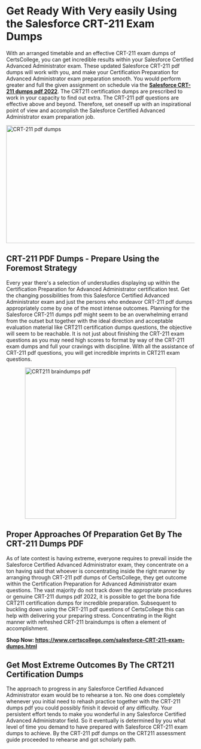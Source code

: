 <h1><strong>Get Ready With Very easily Using the Salesforce CRT-211 Exam Dumps&nbsp;</strong></h1>
<p><span style="font-weight: 400;">With an arranged timetable and an effective  CRT-211 exam dumps of CertsCollege, you can get incredible results within your Salesforce Certified Advanced Administrator exam. These updated Salesforce CRT-211 pdf dumps will work with you, and make your Certification Preparation for Advanced Administrator exam preparation smooth. You would perform greater and full the given assignment on schedule via the <strong><a href="https://www.certscollege.com/salesforce-CRT-211-exam-dumps.html">Salesforce CRT-211 dumps pdf 2022</a></strong>. The CRT211 certification dumps are prescribed to work in your capacity to find out extra. The  CRT-211 pdf questions are effective above and beyond. Therefore, set oneself up with an inspirational point of view and accomplish the Salesforce Certified Advanced Administrator exam preparation job.&nbsp;</span></p>
<p><span style="font-weight: 400;"><img style="display: block; margin-left: auto; margin-right: auto;" src="https://i.ibb.co/CPDK3ps/Yellow-and-Blue-Initiative-Blog-Banner.png" alt="CRT-211 pdf dumps" width="559" height="315" /></span></p>
<h2><strong>CRT-211 PDF Dumps - Prepare Using the Foremost Strategy</strong></h2>
<p><span style="font-weight: 400;">Every year there's a selection of understudies displaying up within the Certification Preparation for Advanced Administrator certification test. Get the changing possibilities from this Salesforce Certified Advanced Administrator exam and just the persons who endeavor CRT-211 pdf dumps appropriately come by one of the most intense outcomes. Planning for the Salesforce CRT-211 dumps pdf might seem to be an overwhelming errand from the outset but together with the ideal direction and acceptable evaluation material like CRT211 certification dumps questions, the objective will seem to be reachable. It is not just about finishing the CRT-211 exam questions as you may need high scores to format by way of the CRT-211 exam dumps and full your cravings with discipline. With all the assistance of CRT-211 pdf questions, you will get incredible imprints in CRT211 exam questions.</span></p>
<p><span style="font-weight: 400;"><a href="https://tinyurl.com/j6zpyw2e"><img style="display: block; margin-left: auto; margin-right: auto;" src="https://i.ibb.co/9tMrhdY/Teacher-Appreciation-Invitation.png" alt="CRT211 braindumps pdf " width="404" height="404" /></a></span></p>
<h2><strong>Proper Approaches Of Preparation Get By The CRT-211 Dumps PDF</strong></h2>
<p><span style="font-weight: 400;">As of late contest is having extreme, everyone requires to prevail inside the Salesforce Certified Advanced Administrator exam, they concentrate on a ton having said that whoever is concentrating inside the right manner by arranging through CRT-211 pdf dumps of CertsCollege, they get outcome within the Certification Preparation for Advanced Administrator exam questions. The vast majority do not track down the appropriate procedures or genuine CRT-211 dumps pdf 2022, it is possible to get the bona fide CRT211 certification dumps for incredible preparation. Subsequent to buckling down using the  CRT-211 pdf questions of CertsCollege this can help with delivering your preparing stress. Concentrating in the Right manner with refreshed CRT-211 braindumps is often a element of accomplishment.</span></p>
<p><span style="font-weight: 400;"><strong>Shop Now: <a href="https://www.certscollege.com/salesforce-CRT-211-exam-dumps.html">https://www.certscollege.com/salesforce-CRT-211-exam-dumps.html</a></strong></span></p>
<h2><strong>Get Most Extreme Outcomes By The CRT211 Certification Dumps</strong></h2>
<p><span style="font-weight: 400;">The approach to progress in any Salesforce Certified Advanced Administrator exam would be to rehearse a ton. No one does completely whenever you initial need to rehash practice together with the CRT-211 dumps pdf you could possibly finish it devoid of any difficulty. Your persistent effort tends to make you wonderful in any Salesforce Certified Advanced Administrator field. So it eventually is determined by you what level of time you demand to have prepared with Salesforce CRT-211 exam dumps to achieve. By the CRT-211 pdf dumps on the CRT211 assessment guide proceeded to rehearse and got scholarly path.</span></p>
